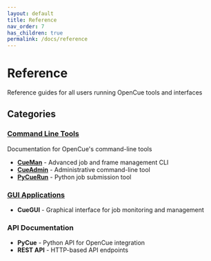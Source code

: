 ```yaml
---
layout: default
title: Reference
nav_order: 7
has_children: true
permalink: /docs/reference
---
```


# Reference

Reference guides for all users running OpenCue tools and interfaces

## Categories

### [Command Line Tools](tools/)
Documentation for OpenCue's command-line tools
- **[CueMan](tools/cueman/)** - Advanced job and frame management CLI
- **[CueAdmin](commands/cueadmin/)** - Administrative command-line tool
- **[PyCueRun](commands/pycuerun/)** - Python job submission tool

### [GUI Applications](CueGUI-app/)
- **CueGUI** - Graphical interface for job monitoring and management

### API Documentation
- **PyCue** - Python API for OpenCue integration
- **REST API** - HTTP-based API endpoints
